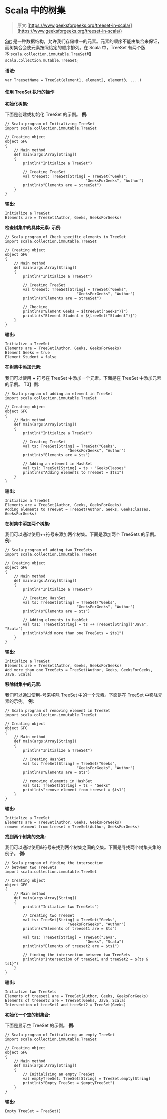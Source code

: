 # Scala 中的树集

> 原文:[https://www.geeksforgeeks.org/treeset-in-scala/](https://www.geeksforgeeks.org/treeset-in-scala/)

[Set](https://www.geeksforgeeks.org/set-in-scala-set-1/) 是一种数据结构，允许我们存储唯一的元素。元素的顺序不能由集合来保证，而树集合会使元素按照给定的顺序排列。在 Scala 中，TreeSet 有两个版本:`scala.collection.immutable.TreeSet`和`scala.collection.mutable.TreeSet`。

**语法:**

```
var TreesetName = TreeSet(element1, element2, element3, ....) 
```

#### 使用 TreeSet 执行的操作

**初始化树集:**

下面是创建或初始化 TreeSet 的示例。
**例:**

```
// Scala program of Initializing TreeSet 
import scala.collection.immutable.TreeSet 

// Creating object 
object GFG 
{ 
    // Main method 
    def main(args:Array[String]) 
    { 
        println("Initialize a TreeSet") 

        // Creating TreeSet 
        val treeSet: TreeSet[String] = TreeSet("Geeks", 
                                    "GeeksForGeeks", "Author") 
        println(s"Elements are = $treeSet") 
    } 
} 
```

**输出:**

```
Initialize a TreeSet
Elements are = TreeSet(Author, Geeks, GeeksForGeeks)
```

**检查树集中的具体元素:**
**示例:**

```
// Scala program of Check specific elements in TreeSet 
import scala.collection.immutable.TreeSet 

// Creating object 
object GFG 
{ 
    // Main method 
    def main(args:Array[String]) 
    { 
        println("Initialize a TreeSet") 

        // Creating TreeSet 
        val treeSet: TreeSet[String] = TreeSet("Geeks", 
                                "GeeksForGeeks", "Author") 
        println(s"Elements are = $treeSet") 

        // Checking 
        println(s"Element Geeks = ${treeSet("Geeks")}") 
        println(s"Element Student = ${treeSet("Student")}") 
    } 
} 
```

**输出:**

```
Initialize a TreeSet
Elements are = TreeSet(Author, Geeks, GeeksForGeeks)
Element Geeks = true
Element Student = false
```

**在树集中添加元素:**

我们可以使用 **+** 符号在 TreeSet 中添加一个元素。下面是在 TreeSet 中添加元素的示例。
T3】例:

```
// Scala program of adding an element in TreeSet 
import scala.collection.immutable.TreeSet 

// Creating object 
object GFG 
{ 
    // Main method 
    def main(args:Array[String]) 
    { 
        println("Initialize a TreeSet") 

        // Creating TreeSet 
        val ts: TreeSet[String] = TreeSet("Geeks", 
                            "GeeksForGeeks", "Author") 
        println(s"Elements are = $ts") 

        // Adding an element in HashSet 
        val ts1: TreeSet[String] = ts + "GeeksClasses"
        println(s"Adding elements to TreeSet = $ts1") 
    } 
} 
```

**输出:**

```
Initialize a TreeSet
Elements are = TreeSet(Author, Geeks, GeeksForGeeks)
Adding elements to TreeSet = TreeSet(Author, Geeks, GeeksClasses, GeeksForGeeks)
```

**在树集中添加两个树集:**

我们可以通过使用++符号来添加两个树集。下面是添加两个 TreeSets 的示例。
**例:**

```
// Scala program of adding two TreeSets
import scala.collection.immutable.TreeSet 

// Creating object 
object GFG 
{ 
    // Main method 
    def main(args:Array[String]) 
    { 
        println("Initialize a TreeSet") 

        // Creating HashSet 
        val ts: TreeSet[String] = TreeSet("Geeks", 
                                "GeeksForGeeks", "Author") 
        println(s"Elements are = $ts") 

        // Adding elements in HashSet 
        val ts1: TreeSet[String] = ts ++ TreeSet[String]("Java", "Scala") 
        println(s"Add more than one TreeSets = $ts1") 
    } 
} 
```

**输出:**

```
Initialize a TreeSet
Elements are = TreeSet(Author, Geeks, GeeksForGeeks)
Add more than one TreeSets = TreeSet(Author, Geeks, GeeksForGeeks, Java, Scala)
```

**移除树集中的元素:**

我们可以通过使用–号来移除 TreeSet 中的一个元素。下面是在 TreeSet 中移除元素的示例。
**例:**

```
// Scala program of removing element in TreeSet 
import scala.collection.immutable.TreeSet 

// Creating object 
object GFG 
{ 
    // Main method 
    def main(args:Array[String]) 
    { 
        println("Initialize a TreeSet") 

        // Creating HashSet 
        val ts: TreeSet[String] = TreeSet("Geeks", 
                                "GeeksForGeeks", "Author") 
        println(s"Elements are = $ts") 

        // removing elements in HashSet 
        val ts1: TreeSet[String] = ts - "Geeks"
        println(s"remove element from treeset = $ts1") 
    } 
} 
```

**输出:**

```
Initialize a TreeSet
Elements are = TreeSet(Author, Geeks, GeeksForGeeks)
remove element from treeset = TreeSet(Author, GeeksForGeeks)
```

**找到两个树集的交集:**

我们可以通过使用&符号来找到两个树集之间的交集。下面是寻找两个树集交集的例子。
**例:**

```
// Scala program of finding the intersection
// between two TreeSets 
import scala.collection.immutable.TreeSet 

// Creating object 
object GFG 
{ 
    // Main method 
    def main(args:Array[String]) 
    { 
        println("Initialize two TreeSets") 

        // Creating two TreeSet 
        val ts: TreeSet[String] = TreeSet("Geeks", 
                            "GeeksForGeeks", "Author") 
        println(s"Elements of treeset1 are = $ts") 

        val ts1: TreeSet[String] = TreeSet("Java", 
                                    "Geeks", "Scala") 
        println(s"Elements of treeset2 are = $ts1") 

        // finding the intersection between two TreeSets 
        println(s"Intersection of treeSet1 and treeSet2 = ${ts & ts1}") 
    } 
} 
```

**输出:**

```
Initialize two TreeSets
Elements of treeset1 are = TreeSet(Author, Geeks, GeeksForGeeks)
Elements of treeset2 are = TreeSet(Geeks, Java, Scala)
Intersection of treeSet1 and treeSet2 = TreeSet(Geeks)
```

**初始化一个空的树集合:**

下面是显示空 TreeSet 的示例。
**例:**

```
// Scala program of Initializing an empty TreeSet 
import scala.collection.immutable.TreeSet 

// Creating object 
object GFG 
{ 
    // Main method 
    def main(args:Array[String]) 
    { 
        // Initializing an empty TreeSet 
        val emptyTreeSet: TreeSet[String] = TreeSet.empty[String] 
        println(s"Empty TreeSet = $emptyTreeSet") 
    } 
} 
```

**输出:**

```
Empty TreeSet = TreeSet()
```